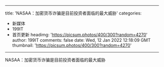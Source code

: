 
---
title: 'NASAA：加密货币诈骗是目前投资者面临的最大威胁'
categories: 
 - 新媒体
 - 199IT
 - 首页更新
headimg: 'https://picsum.photos/400/300?random=4270'
author: 199IT
comments: false
date: Wed, 12 Jan 2022 12:18:09 GMT
thumbnail: 'https://picsum.photos/400/300?random=4270'
---

<div>   
NASAA：加密货币诈骗是目前投资者面临的最大威胁  
</div>
            